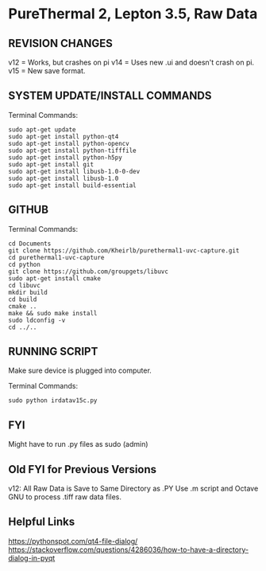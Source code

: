 ﻿# PureThermal 2, Lepton 3.5, Raw Data

## REVISION CHANGES

v12 = Works, but crashes on pi
v14 = Uses new .ui and doesn't crash on pi.
v15 = New save format.

## SYSTEM UPDATE/INSTALL COMMANDS

Terminal Commands:

	sudo apt-get update
	sudo apt-get install python-qt4
	sudo apt-get install python-opencv
	sudo apt-get install python-tifffile 
	sudo apt-get install python-h5py
	sudo apt-get install git
	sudo apt-get install libusb-1.0-0-dev
	sudo apt-get install libusb-1.0
	sudo apt-get install build-essential

## GITHUB

Terminal Commands:

	cd Documents
	git clone https://github.com/Kheirlb/purethermal1-uvc-capture.git
	cd purethermal1-uvc-capture
	cd python
	git clone https://github.com/groupgets/libuvc
	sudo apt-get install cmake
	cd libuvc
	mkdir build
	cd build
	cmake ..
	make && sudo make install
	sudo ldconfig -v
	cd ../..

## RUNNING SCRIPT

Make sure device is plugged into computer.

Terminal Commands:

	sudo python irdatav15c.py

## FYI

Might have to run .py files as sudo (admin)

## Old FYI for Previous Versions

v12:
All Raw Data is Save to Same Directory as .PY
Use .m script and Octave GNU to process .tiff raw data files.

## Helpful Links

https://pythonspot.com/qt4-file-dialog/
https://stackoverflow.com/questions/4286036/how-to-have-a-directory-dialog-in-pyqt
